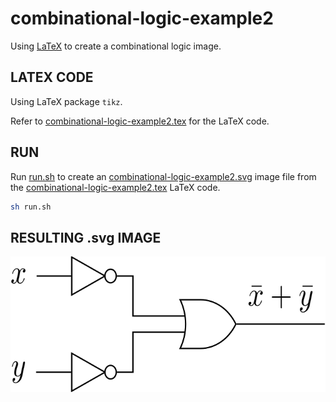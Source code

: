 # combinational-logic-example2

Using
[LaTeX](https://github.com/JeffDeCola/my-cheat-sheets/tree/master/software/development/languages/latex-cheat-sheet/)
to create a combinational logic image.

## LATEX CODE

Using LaTeX package `tikz`.

Refer to
[combinational-logic-example2.tex](combinational-logic-example2.tex)
for the LaTeX code.

## RUN

Run
[run.sh](run.sh)
to create an
[combinational-logic-example2.svg](combinational-logic-example2.svg)
image file from the
[combinational-logic-example2.tex](combinational-logic-example2.tex)
LaTeX code.

```bash
sh run.sh
```

## RESULTING .svg IMAGE

<p align="center">
    <img src="combinational-logic-example2.svg"
    align="middle"
</p>
